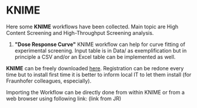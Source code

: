 # **KNIME**

Here some **KNIME** workflows have been collected. Main topic are High Content Screening and High-Throughput Screening analysis.

1) **"Dose Response Curve"** KNIME workflow can help for curve fitting of experimental screening. Input table is in Data/ as exemplification but in principle a CSV and/or an Excel table can be implemented as well.

**KNIME** can be freely downloaded [here](https://www.knime.com/downloads). Registration can be redone every time but to install first time it is better to inform local IT to let them install (for Fraunhofer colleagues, especially).

Importing the Workflow can be directly done from within KNIME or from a web browser using following link: (link from JR)
